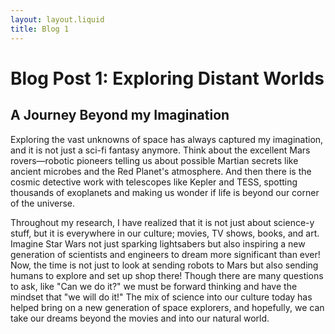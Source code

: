 ```yaml
---
layout: layout.liquid
title: Blog 1
---
```


# Blog Post 1: **Exploring Distant Worlds**
<h2> A Journey Beyond my Imagination</h2>
<p> Exploring the vast unknowns of space has always captured my imagination, and it is not just a sci-fi fantasy anymore. Think about the excellent Mars rovers—robotic pioneers telling us about possible Martian secrets like ancient microbes and the Red Planet's atmosphere. And then there is the cosmic detective work with telescopes like Kepler and TESS, spotting thousands of exoplanets and making us wonder if life is beyond our corner of the universe. </p>
<p> Throughout my research, I have realized that it is not just about science-y stuff, but it is everywhere in our culture; movies, TV shows, books, and art. Imagine Star Wars not just sparking lightsabers but also inspiring a new generation of scientists and engineers to dream more significant than ever! Now, the time is not just to look at sending robots to Mars but also sending humans to explore and set up shop there! Though there are many questions to ask, like "Can we do it?" we must be forward thinking and have the mindset that "we will do it!" The mix of science into our culture today has helped bring on a new generation of space explorers, and hopefully, we can take our dreams beyond the movies and into our natural world.</p>

<footer> </footer>